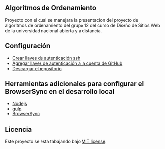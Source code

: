 ## Algoritmos de Ordenamiento 

Proyecto con el cual se manejara la presentacion del proyecto de algoritmos de ordenamiento del grupo 12 del curso de Diseño de Sitios Web de la universidad nacional abierta y a distancia.

## Configuración

- [Crear llaves de autenticación ssh](https://help.github.com/articles/generating-a-new-ssh-key-and-adding-it-to-the-ssh-agent/)
- [Agregar llaves de autenticación a la cuenta de GitHub](https://help.github.com/articles/adding-a-new-ssh-key-to-your-github-account/)
- [Descargar el repositorio](https://github.com/andres-felipe-rincon/sortalgorithms)

## Herramientas adicionales para configurar el BrowserSync en el desarrollo local
- [Nodejs](https://nodejs.org)
- [gulp](https://gulpjs.com/)
- [BrowserSync](https://browsersync.io/)

## Licencia

Este proyecto se esta tabajando bajo  [MIT license](https://opensource.org/licenses/MIT). 